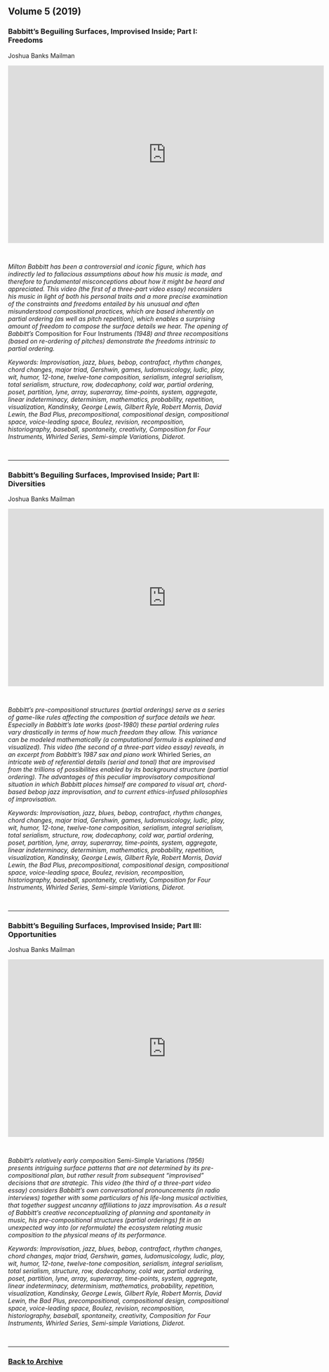 ## Volume 5 (2019)

### Babbitt’s Beguiling Surfaces, Improvised Inside; Part I: Freedoms
Joshua Banks Mailman

<div class="intrinsic-container intrinsic-container-16x9">
<center><iframe src="https://player.vimeo.com/video/319607754?title=0&byline=0&portrait=0" width="720" height="405" frameborder="0" webkitallowfullscreen mozallowfullscreen allowfullscreen></iframe></center>
</div><p>&nbsp;</p>

*Milton Babbitt has been a controversial and iconic figure, which has indirectly led to fallacious assumptions about how his music is made, and therefore to fundamental misconceptions about how it might be heard and appreciated. This video (the first of a three-part video essay) reconsiders his music in light of both his personal traits and a more precise examination of the constraints and freedoms entailed by his unusual and often misunderstood compositional practices, which are based inherently on partial ordering (as well as pitch repetition), which enables a surprising amount of freedom to compose the surface details we hear. The opening of Babbitt’s* Composition for Four Instruments *(1948) and three recompositions (based on re-ordering of pitches) demonstrate the freedoms intrinsic to partial ordering.*

*Keywords: Improvisation, jazz, blues, bebop, contrafact, rhythm changes, chord changes, major triad, Gershwin, games, ludomusicology, ludic, play, wit, humor, 12-tone, twelve-tone composition, serialism, integral serialism, total serialism, structure, row, dodecaphony, cold war, partial ordering, poset, partition, lyne, array, superarray, time-points, system, aggregate, linear indeterminacy, determinism, mathematics, probability, repetition, visualization, Kandinsky, George Lewis, Gilbert Ryle, Robert Morris, David Lewin, the Bad Plus, precompositional, compositional design, compositional space, voice-leading space, Boulez, revision, recomposition, historiography, baseball, spontaneity, creativity, Composition for Four Instruments, Whirled Series, Semi-simple Variations, Diderot.*

<p>&nbsp;</p>
<hr>

### Babbitt’s Beguiling Surfaces, Improvised Inside; Part II: Diversities
Joshua Banks Mailman

<div class="intrinsic-container intrinsic-container-16x9">
<center><iframe src="https://player.vimeo.com/video/324224224?title=0&byline=0&portrait=0" width="720" height="405" frameborder="0" webkitallowfullscreen mozallowfullscreen allowfullscreen></iframe></center>
</div><p>&nbsp;</p>



*Babbitt’s pre-compositional structures (partial orderings) serve as a series of game-like rules affecting the composition of surface details we hear. Especially in Babbitt’s late works (post-1980) these partial ordering rules vary drastically in terms of how much freedom they allow. This variance can be modeled mathematically (a computational formula is explained and visualized). This video (the second of a three-part video essay) reveals, in an excerpt from Babbitt’s 1987 sax and piano work* Whirled Series, *an intricate web of referential details (serial and tonal) that are improvised from the trillions of possibilities enabled by its background structure (partial ordering). The advantages of this peculiar improvisatory compositional situation in which Babbitt places himself are compared to visual art, chord-based bebop jazz improvisation, and to current ethics-infused philosophies of improvisation.*

*Keywords: Improvisation, jazz, blues, bebop, contrafact, rhythm changes, chord changes, major triad, Gershwin, games, ludomusicology, ludic, play, wit, humor, 12-tone, twelve-tone composition, serialism, integral serialism, total serialism, structure, row, dodecaphony, cold war, partial ordering, poset, partition, lyne, array, superarray, time-points, system, aggregate, linear indeterminacy, determinism, mathematics, probability, repetition, visualization, Kandinsky, George Lewis, Gilbert Ryle, Robert Morris, David Lewin, the Bad Plus, precompositional, compositional design, compositional space, voice-leading space, Boulez, revision, recomposition, historiography, baseball, spontaneity, creativity, Composition for Four Instruments, Whirled Series, Semi-simple Variations, Diderot.*

<p>&nbsp;</p>
<hr>

### Babbitt’s Beguiling Surfaces, Improvised Inside; Part III: Opportunities
Joshua Banks Mailman

<div class="intrinsic-container intrinsic-container-16x9">
<center><iframe src="https://player.vimeo.com/video/324232755?title=0&byline=0&portrait=0" width="720" height="405" frameborder="0" webkitallowfullscreen mozallowfullscreen allowfullscreen></iframe></center>
</div><p>&nbsp;</p>

*Babbitt’s relatively early composition* Semi-Simple Variations *(1956) presents intriguing surface patterns that are not determined by its pre-compositional plan, but rather result from subsequent “improvised” decisions that are strategic. This video (the third of a three-part video essay) considers Babbitt’s own conversational pronouncements (in radio interviews) together with some particulars of his life-long musical activities, that together suggest uncanny affiliations to jazz improvisation. As a result of Babbitt’s creative reconceptualizing of planning and spontaneity in music, his pre-compositional structures (partial orderings) fit in an unexpected way into (or reformulate) the ecosystem relating music composition to the physical means of its performance.*

*Keywords: Improvisation, jazz, blues, bebop, contrafact, rhythm changes, chord changes, major triad, Gershwin, games, ludomusicology, ludic, play, wit, humor, 12-tone, twelve-tone composition, serialism, integral serialism, total serialism, structure, row, dodecaphony, cold war, partial ordering, poset, partition, lyne, array, superarray, time-points, system, aggregate, linear indeterminacy, determinism, mathematics, probability, repetition, visualization, Kandinsky, George Lewis, Gilbert Ryle, Robert Morris, David Lewin, the Bad Plus, precompositional, compositional design, compositional space, voice-leading space, Boulez, revision, recomposition, historiography, baseball, spontaneity, creativity, Composition for Four Instruments, Whirled Series, Semi-simple Variations, Diderot.*

<p>&nbsp;</p>
<hr>

### [Back to Archive](index.md)

